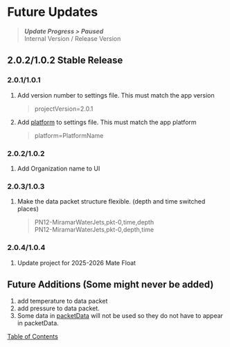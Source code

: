 # Future Updates

 > _**Update Progress > Paused**_<br>
 > Internal Version / Release Version

## 2.0.2/1.0.2 Stable Release
### 2.0.1/1.0.1
1. Add version number to settings file. This must match the app version
   > projectVersion=2.0.1
1. Add [platform](Platforms.md) to settings file. This must match the app platform
   > platform=PlatformName

### 2.0.2/1.0.2
1. Add Organization name to UI

### 2.0.3/1.0.3
1. Make the data packet structure flexible. (depth and time switched places)
   > PN12-MiramarWaterJets,pkt-0,time,depth<br>
   > PN12-MiramarWaterJets,pkt-0,depth,time

### 2.0.4/1.0.4
1. Update project for 2025-2026 Mate Float

## Future Additions (Some might never be added)

1. add temperature to data packet
2. add pressure to data packet.
3. Some data in [packetData](DataTransfer.md) will not be used so they do not have to appear in packetData.

[Table of Contents](README.md)
